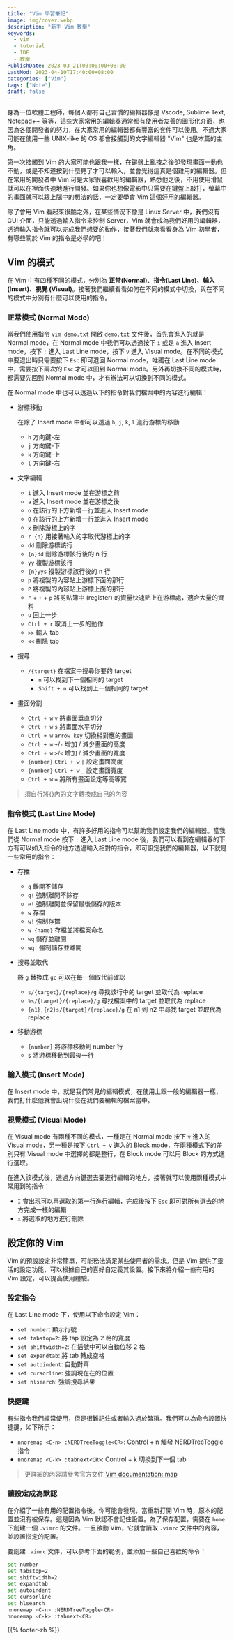 ```yaml
---
title: "Vim 學習筆記"
image: img/cover.webp
description: "新手 Vim 教學"
keywords:
  - vim
  - tutorial
  - IDE
  - 教學
PublishDate: 2023-03-21T00:00:00+08:00
LastMod: 2023-04-10T17:40:00+08:00
categories: ["Vim"]
tags: ["Note"]
draft: false
---
```


身為一位軟體工程師，每個人都有自己習慣的編輯器像是 Vscode, Sublime Text, Notepad++ 等等，這些大家常用的編輯器通常都有使用者友善的圖形化介面，也因為各個開發者的努力，在大家常用的編輯器都有豐富的套件可以使用。不過大家可能在使用一些 UNIX-like 的 OS 都會接觸到的文字編輯器 "Vim" 也是本篇的主角。

第一次接觸到 Vim 的大家可能也跟我一樣，在鍵盤上亂按之後卻發現畫面一動也不動，或是不知道按到什麼見了才可以輸入，並會覺得這真是個難用的編輯器。但在常用的開發者中 Vim 可是大家很喜歡用的編輯器，熟悉他之後，不用使用滑鼠就可以在裡面快速地進行開發。如果你也想像電影中只需要在鍵盤上敲打，螢幕中的畫面就可以跟上腦中的想法的話，一定要學會 Vim 這個好用的編輯器。

除了會用 Vim 看起來很酷之外，在某些情況下像是 Linux Server 中，我們沒有 GUI 介面，只能透過輸入指令來控制 Server，Vim 就會成為我們好用的編輯器，透過輸入指令就可以完成我們想要的動作，接著我們就來看看身為 Vim 初學者，有哪些關於 Vim 的指令是必學的吧！

## Vim 的模式

在 Vim 中有四種不同的模式，分別為 **正常(Normal)**、**指令(Last Line)**、**輸入(Insert)**、**視覺 (Visual)**。接著我們繼續看看如何在不同的模式中切換，與在不同的模式中分別有什麼可以使用的指令。

### 正常模式 (Normal Mode)

當我們使用指令 `vim demo.txt` 開啟 `demo.txt` 文件後，首先會進入的就是 Normal mode，在 Normal mode 中我們可以透過按下 `i` 或是 `a` 進入 Insert mode，按下 `:` 進入 Last Line mode，按下 `v` 進入 Visual mode。在不同的模式中要退出時只需要按下 `Esc` 即可退回 Normal mode，唯獨在 Last Line mode 中，需要按下兩次的 `Esc` 才可以回到 Normal mode。另外再切換不同的模式時，都需要先回到 Normal mode 中，才有辦法可以切換到不同的模式。

在 Normal mode 中也可以透過以下的指令對我們檔案中的內容進行編輯：

- 游標移動

    在除了 Insert mode 中都可以透過 `h`, `j`, `k`, `l` 進行游標的移動
  - `h` 方向鍵-左
  - `j` 方向鍵-下
  - `k` 方向鍵-上
  - `l` 方向鍵-右

- 文字編輯
  - `i` 進入 Insert mode 並在游標之前
  - `a` 進入 Insert mode 並在游標之後
  - `o` 在該行的下方新增一行並進入 Insert mode
  - `O` 在該行的上方新增一行並進入 Insert mode
  - `x` 刪除游標上的字
  - `r {n}` 用接著輸入的字取代游標上的字
  - `dd` 刪除游標該行
  - `{n}dd` 刪除游標該行後的 n 行
  - `yy` 複製游標該行
  - `{n}yys` 複製游標該行後的 n 行
  - `p` 將複製的內容貼上游標下面的那行
  - `P` 將複製的內容貼上游標上面的那行
  - `"` + `+` + `p` 將剪貼簿中 (register) 的資量快速貼上在游標處，適合大量的資料
  - `u` 回上一步
  - `Ctrl + r` 取消上一步的動作
  - `>>` 輸入 tab
  - `<<` 刪除 tab

- 搜尋
  - `/{target}` 在檔案中搜尋你要的 target
    - `n` 可以找到下一個相同的 target
    - `Shift + n` 可以找到上一個相同的 target

- 畫面分割
  - `Ctrl + w` `v` 將畫面垂直切分
  - `Ctrl + w` `s` 將畫面水平切分
  - `Ctrl + w`  `arrow key` 切換相對應的畫面
  - `Ctrl + w`  `+`/`-` 增加 / 減少畫面的高度
  - `Ctrl + w`  `>`/`<` 增加 / 減少畫面的寬度
  - `{number}` `Ctrl + w`  `|` 設定畫面高度
  - `{number}` `Ctrl + w`  `_` 設定畫面寬度
  - `Ctrl + w`  `=` 將所有畫面設定等高等寬

> 須自行將{}內的文字轉換成自己的內容

### 指令模式 (Last Line Mode)

在 Last Line mode 中，有許多好用的指令可以幫助我們設定我們的編輯器。當我們從 Normal mode 按下 `:` 進入 Last Line mode 後，我們可以看到在編輯器的下方有可以如入指令的地方透過輸入相對的指令，即可設定我們的編輯器，以下就是一些常用的指令：

- 存擋
  - `q` 離開不儲存
  - `q!` 強制離開不除存
  - `e!` 強制離開並保留最後儲存的版本
  - `w` 存檔
  - `w!` 強制存擋
  - `w {name}` 存檔並將檔案命名
  - `wq` 儲存並離開
  - `wq!` 強制儲存並離開

- 搜尋並取代

    將 `g` 替換成 `gc` 可以在每一個取代前確認
  - `s/{target}/{replace}/g` 尋找該行中的 target 並取代為 replace
  - `%s/{target}/{replace}/g` 尋找檔案中的 target 並取代為 replace
  - `{n1},{n2}s/{target}/{replace}/g` 在 n1 到 n2 中尋找 target 並取代為 replace

- 移動游標
  - `{number}` 將游標移動到 number 行
  - `$` 將游標移動到最後一行

### 輸入模式 (Insert Mode)

在 Insert mode 中，就是我們常見的編輯模式，在使用上跟一般的編輯器一樣，我們打什麼他就會出現什麼在我們要編輯的檔案當中。

### 視覺模式 (Visual Mode)

在 Visual mode 有兩種不同的模式，一種是在 Normal mode 按下 `v` 進入的 Visual mode，另一種是按下 `Ctrl + v` 進入的 Block mode，在兩種模式下的差別只有 Visual mode 中選擇的都是整行，在 Block mode 可以用 Block 的方式進行選取。

在進入該模式後，透過方向鍵選去要進行編輯的地方，接著就可以使用兩種模式中常用到的指令：

- `I` 會出現可以再選取的第一行進行編輯，完成後按下 `Esc` 即可對所有選去的地方完成一樣的編輯
- `x` 將選取的地方進行刪除

## 設定你的 Vim

Vim 的預設設定非常簡單，可能務法滿足某些使用者的需求。但是 Vim 提供了靈活的設定功能，可以根據自己的喜好自定義其設置。接下來將介紹一些有用的 Vim 設定，可以提高使用體驗。

### 設定指令

在 Last Line mode 下，使用以下命令設定 Vim：

- `set number`: 顯示行號
- `set tabstop=2`: 將 tap 設定為 2 格的寬度
- `set shiftwidth=2`: 在括號中可以自動位移 2 格
- `set expandtab`: 將 tab 轉成空格
- `set autoindent`: 自動對齊
- `set cursorline`: 強調現在在的位置
- `set hlsearch`: 強調搜尋結果

### 快捷鍵

有些指令我們經常使用，但是很難記住或者輸入過於繁瑣。我們可以為命令設置快捷鍵，如下所示：

- `nnoremap <C-n> :NERDTreeToggle<CR>`: Control + n 觸發 NERDTreeToggle 指令
- `nnoremap <C-k> :tabnext<CR>`: Control + k 切換到下一個 tab

> 更詳細的內容請參考官方文件 [Vim documentation: map](https://vimdoc.sourceforge.net/htmldoc/map.html)

### 讓設定成為默認

在介紹了一些有用的配置指令後，你可能會發現，當重新打開 Vim 時，原本的配置並沒有被保存。這是因為 Vim 默認不會記住設置。為了保存配置，需要在 `home` 下創建一個 `.vimrc` 的文件。一旦啟動 Vim，它就會讀取 `.vimrc` 文件中的內容，並設置指定的配置。

要創建 `.vimrc` 文件，可以參考下面的範例，並添加一些自己喜歡的命令：

```bash
set number
set tabstop=2
set shiftwidth=2
set expandtab
set autoindent
set cursorline
set hlsearch
nnoremap <C-n> :NERDTreeToggle<CR>
nnoremap <C-k> :tabnext<CR>
```

{{% footer-zh %}}
